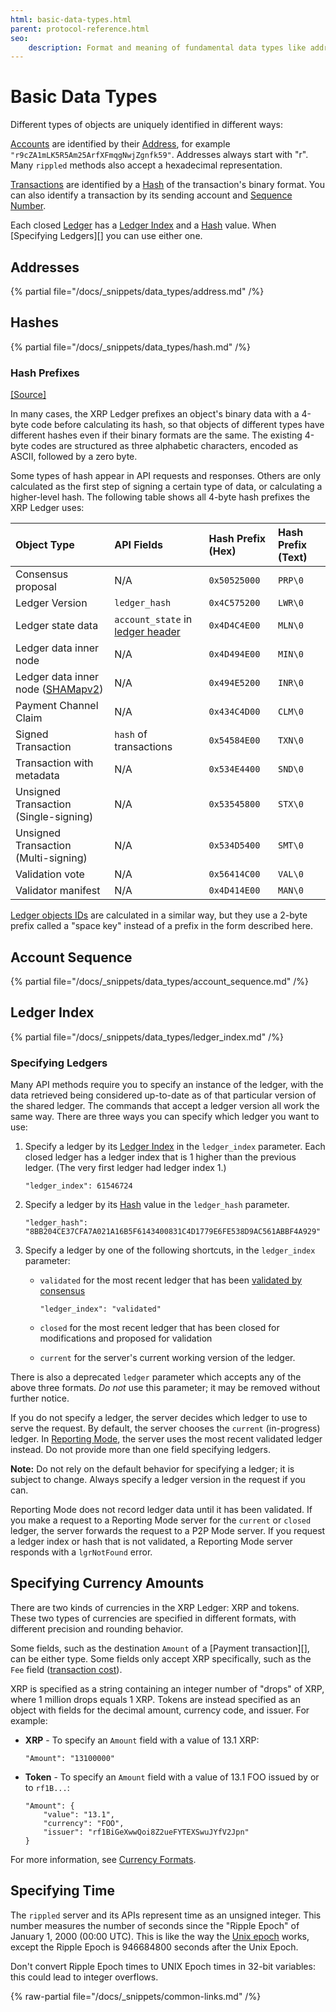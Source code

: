 ```yaml
---
html: basic-data-types.html
parent: protocol-reference.html
seo:
    description: Format and meaning of fundamental data types like addresses, ledger index, and currency codes.
---
```

# Basic Data Types

Different types of objects are uniquely identified in different ways:

[Accounts](../../../concepts/accounts/index.md) are identified by their [Address][], for example `"r9cZA1mLK5R5Am25ArfXFmqgNwjZgnfk59"`. Addresses always start with "r". Many `rippled` methods also accept a hexadecimal representation.

[Transactions](../transactions/index.md) are identified by a [Hash][] of the transaction's binary format. You can also identify a transaction by its sending account and [Sequence Number][].

Each closed [Ledger](../ledger-data/index.md) has a [Ledger Index][] and a [Hash][] value. When [Specifying Ledgers][] you can use either one.

## Addresses
[Address]: #addresses

{% partial file="/docs/_snippets/data_types/address.md" /%}



## Hashes
[Hash]: #hashes

{% partial file="/docs/_snippets/data_types/hash.md" /%}


### Hash Prefixes
[[Source]](https://github.com/XRPLF/rippled/blob/master/src/ripple/protocol/HashPrefix.h "Source")

In many cases, the XRP Ledger prefixes an object's binary data with a 4-byte code before calculating its hash, so that objects of different types have different hashes even if their binary formats are the same. The existing 4-byte codes are structured as three alphabetic characters, encoded as ASCII, followed by a zero byte.

Some types of hash appear in API requests and responses. Others are only calculated as the first step of signing a certain type of data, or calculating a higher-level hash. The following table shows all 4-byte hash prefixes the XRP Ledger uses:

| Object Type                           | API Fields                           | Hash Prefix (Hex) | Hash Prefix (Text) |
|:--------------------------------------|:-------------------------------------|:------------------|:--|
| Consensus proposal                    | N/A                                  | `0x50525000`      | `PRP\0` |
| Ledger Version                        | `ledger_hash`                        | `0x4C575200`      | `LWR\0` |
| Ledger state data                     | `account_state` in [ledger header][] | `0x4D4C4E00`      | `MLN\0` |
| Ledger data inner node                | N/A                                  | `0x4D494E00`      | `MIN\0` |
| Ledger data inner node ([SHAMapv2][]) | N/A                                  | `0x494E5200`      | `INR\0` |
| Payment Channel Claim                 | N/A                                  | `0x434C4D00`      | `CLM\0` |
| Signed Transaction                    | `hash` of transactions               | `0x54584E00`      | `TXN\0` |
| Transaction with metadata             | N/A                                  | `0x534E4400`      | `SND\0` |
| Unsigned Transaction (Single-signing) | N/A                                  | `0x53545800`      | `STX\0` |
| Unsigned Transaction (Multi-signing)  | N/A                                  | `0x534D5400`      | `SMT\0` |
| Validation vote                       | N/A                                  | `0x56414C00`      | `VAL\0` |
| Validator manifest                    | N/A                                  | `0x4D414E00`      | `MAN\0` |

[ledger header]: ../ledger-data/ledger-header.md
[SHAMapv2]: /resources/known-amendments.md#shamapv2

[Ledger objects IDs](../ledger-data/common-fields.md) are calculated in a similar way, but they use a 2-byte prefix called a "space key" instead of a prefix in the form described here.


## Account Sequence
[Sequence Number]: #account-sequence

{% partial file="/docs/_snippets/data_types/account_sequence.md" /%}



## Ledger Index
[Ledger Index]: #ledger-index

{% partial file="/docs/_snippets/data_types/ledger_index.md" /%}



### Specifying Ledgers

Many API methods require you to specify an instance of the ledger, with the data retrieved being considered up-to-date as of that particular version of the shared ledger. The commands that accept a ledger version all work the same way. There are three ways you can specify which ledger you want to use:

1. Specify a ledger by its [Ledger Index][] in the `ledger_index` parameter. Each closed ledger has a ledger index that is 1 higher than the previous ledger. (The very first ledger had ledger index 1.)

    ```
    "ledger_index": 61546724
    ```

2. Specify a ledger by its [Hash][] value in the `ledger_hash` parameter.

    ```
    "ledger_hash": "8BB204CE37CFA7A021A16B5F6143400831C4D1779E6FE538D9AC561ABBF4A929"
    ```

3. Specify a ledger by one of the following shortcuts, in the `ledger_index` parameter:

    * `validated` for the most recent ledger that has been [validated by consensus](../../../concepts/consensus-protocol/consensus-structure.md#validation)

        ```
        "ledger_index": "validated"
        ```

    * `closed` for the most recent ledger that has been closed for modifications and proposed for validation

    * `current` for the server's current working version of the ledger.

There is also a deprecated `ledger` parameter which accepts any of the above three formats. *Do not* use this parameter; it may be removed without further notice.

If you do not specify a ledger, the server decides which ledger to use to serve the request. By default, the server chooses the `current` (in-progress) ledger. In [Reporting Mode](../../../concepts/networks-and-servers/rippled-server-modes.md#reporting-mode), the server uses the most recent validated ledger instead. Do not provide more than one field specifying ledgers.

**Note:** Do not rely on the default behavior for specifying a ledger; it is subject to change. Always specify a ledger version in the request if you can.

Reporting Mode does not record ledger data until it has been validated. If you make a request to a Reporting Mode server for the `current` or `closed` ledger, the server forwards the request to a P2P Mode server. If you request a ledger index or hash that is not validated, a Reporting Mode server responds with a `lgrNotFound` error.


## Specifying Currency Amounts

There are two kinds of currencies in the XRP Ledger: XRP and tokens. These two types of currencies are specified in different formats, with different precision and rounding behavior.

Some fields, such as the destination `Amount` of a [Payment transaction][], can be either type. Some fields only accept XRP specifically, such as the `Fee` field ([transaction cost](../../../concepts/transactions/transaction-cost.md)).

XRP is specified as a string containing an integer number of "drops" of XRP, where 1 million drops equals 1 XRP. Tokens are instead specified as an object with fields for the decimal amount, currency code, and issuer. For example:

- **XRP** - To specify an `Amount` field with a value of 13.1 XRP:

    ```
    "Amount": "13100000"
    ```

- **Token** - To specify an `Amount` field with a value of 13.1 FOO issued by or to `rf1B...`:

    ```
    "Amount": {
        "value": "13.1",
        "currency": "FOO",
        "issuer": "rf1BiGeXwwQoi8Z2ueFYTEXSwuJYfV2Jpn"
    }
    ```

For more information, see [Currency Formats](currency-formats.md).


## Specifying Time

The `rippled` server and its APIs represent time as an unsigned integer. This number measures the number of seconds since the "Ripple Epoch" of January 1, 2000 (00:00 UTC). This is like the way the [Unix epoch](http://en.wikipedia.org/wiki/Unix_time) works, except the Ripple Epoch is 946684800 seconds after the Unix Epoch.

Don't convert Ripple Epoch times to UNIX Epoch times in 32-bit variables: this could lead to integer overflows.

{% raw-partial file="/docs/_snippets/common-links.md" /%}
